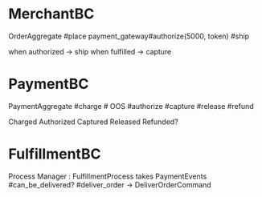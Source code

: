 # MerchantBC
OrderAggregate
#place
  payment_gateway#authorize(5000, token)
#ship

when authorized -> ship
when fulfilled -> capture

# PaymentBC
PaymentAggregate
#charge # OOS
#authorize
#capture
#release
#refund

Charged
Authorized
Captured
Released
Refunded?

# FulfillmentBC
Process Manager : FulfillmentProcess
takes PaymentEvents
#can_be_delivered?
#deliver_order -> DeliverOrderCommand